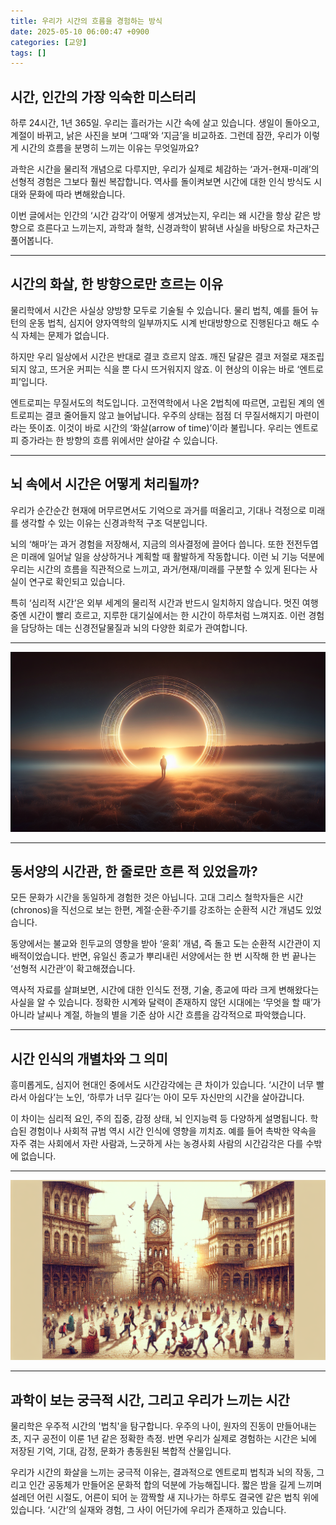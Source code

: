 ```yaml
---
title: 우리가 시간의 흐름을 경험하는 방식
date: 2025-05-10 06:00:47 +0900
categories: [교양]
tags: []
---
```


## 시간, 인간의 가장 익숙한 미스터리

하루 24시간, 1년 365일. 우리는 흘러가는 시간 속에 살고 있습니다. 생일이 돌아오고, 계절이 바뀌고, 낡은 사진을 보며 ‘그때’와 ‘지금’을 비교하죠. 그런데 잠깐, 우리가 이렇게 시간의 흐름을 분명히 느끼는 이유는 무엇일까요?

과학은 시간을 물리적 개념으로 다루지만, 우리가 실제로 체감하는 ‘과거-현재-미래’의 선형적 경험은 그보다 훨씬 복잡합니다. 역사를 돌이켜보면 시간에 대한 인식 방식도 시대와 문화에 따라 변해왔습니다.

이번 글에서는 인간의 ‘시간 감각’이 어떻게 생겨났는지, 우리는 왜 시간을 항상 같은 방향으로 흐른다고 느끼는지, 과학과 철학, 신경과학이 밝혀낸 사실을 바탕으로 차근차근 풀어봅니다.

---

## 시간의 화살, 한 방향으로만 흐르는 이유

물리학에서 시간은 사실상 양방향 모두로 기술될 수 있습니다. 물리 법칙, 예를 들어 뉴턴의 운동 법칙, 심지어 양자역학의 일부까지도 시계 반대방향으로 진행된다고 해도 수식 자체는 문제가 없습니다.

하지만 우리 일상에서 시간은 반대로 결코 흐르지 않죠. 깨진 달걀은 결코 저절로 재조립되지 않고, 뜨거운 커피는 식을 뿐 다시 뜨거워지지 않죠. 이 현상의 이유는 바로 ‘엔트로피’입니다.

엔트로피는 무질서도의 척도입니다. 고전역학에서 나온 2법칙에 따르면, 고립된 계의 엔트로피는 결코 줄어들지 않고 늘어납니다. 우주의 상태는 점점 더 무질서해지기 마련이라는 뜻이죠. 이것이 바로 시간의 ‘화살(arrow of time)’이라 불립니다. 우리는 엔트로피 증가라는 한 방향의 흐름 위에서만 살아갈 수 있습니다.

---

## 뇌 속에서 시간은 어떻게 처리될까?

우리가 순간순간 현재에 머무르면서도 기억으로 과거를 떠올리고, 기대나 걱정으로 미래를 생각할 수 있는 이유는 신경과학적 구조 덕분입니다.

뇌의 ‘해마’는 과거 경험을 저장해서, 지금의 의사결정에 끌어다 씁니다. 또한 전전두엽은 미래에 일어날 일을 상상하거나 계획할 때 활발하게 작동합니다. 이런 뇌 기능 덕분에 우리는 시간의 흐름을 직관적으로 느끼고, 과거/현재/미래를 구분할 수 있게 된다는 사실이 연구로 확인되고 있습니다.

특히 ‘심리적 시간’은 외부 세계의 물리적 시간과 반드시 일치하지 않습니다. 멋진 여행 중엔 시간이 빨리 흐르고, 지루한 대기실에서는 한 시간이 하루처럼 느껴지죠. 이런 경험을 담당하는 데는 신경전달물질과 뇌의 다양한 회로가 관여합니다.

---

![해가 떠오르는 새벽 들판에 서 있는 한 사람, 시간의 시작을 상징하는 장면](assets/img/2025-05-09-5fad97cb-079a-43bb-9cb7-626e339c458a/1746824513362.png)

---

## 동서양의 시간관, 한 줄로만 흐른 적 있었을까?

모든 문화가 시간을 동일하게 경험한 것은 아닙니다. 고대 그리스 철학자들은 시간(chronos)을 직선으로 보는 한편, 계절·순환·주기를 강조하는 순환적 시간 개념도 있었습니다.

동양에서는 불교와 힌두교의 영향을 받아 ‘윤회’ 개념, 즉 돌고 도는 순환적 시간관이 지배적이었습니다. 반면, 유일신 종교가 뿌리내린 서양에서는 한 번 시작해 한 번 끝나는 ‘선형적 시간관’이 확고해졌습니다.

역사적 자료를 살펴보면, 시간에 대한 인식도 전쟁, 기술, 종교에 따라 크게 변해왔다는 사실을 알 수 있습니다. 정확한 시계와 달력이 존재하지 않던 시대에는 ‘무엇을 할 때’가 아니라 날씨나 계절, 하늘의 별을 기준 삼아 시간 흐름을 감각적으로 파악했습니다.

---

## 시간 인식의 개별차와 그 의미

흥미롭게도, 심지어 현대인 중에서도 시간감각에는 큰 차이가 있습니다. ‘시간이 너무 빨라서 아쉽다’는 노인, ‘하루가 너무 길다’는 아이 모두 자신만의 시간을 살아갑니다.

이 차이는 심리적 요인, 주의 집중, 감정 상태, 뇌 인지능력 등 다양하게 설명됩니다. 학습된 경험이나 사회적 규범 역시 시간 인식에 영향을 끼치죠. 예를 들어 촉박한 약속을 자주 겪는 사회에서 자란 사람과, 느긋하게 사는 농경사회 사람의 시간감각은 다를 수밖에 없습니다.

---

![오래된 시계탑 앞에서 서로 다른 연령대의 사람들이 분주하게 오가는 모습, 각자의 시간이 다른듯한 풍경](assets/img/2025-05-09-5fad97cb-079a-43bb-9cb7-626e339c458a/1746824535701.png)

---

## 과학이 보는 궁극적 시간, 그리고 우리가 느끼는 시간

물리학은 우주적 시간의 '법칙'을 탐구합니다. 우주의 나이, 원자의 진동이 만들어내는 초, 지구 공전이 이룬 1년 같은 정확한 측정. 반면 우리가 실제로 경험하는 시간은 뇌에 저장된 기억, 기대, 감정, 문화가 총동원된 복합적 산물입니다.

우리가 시간의 화살을 느끼는 궁극적 이유는, 결과적으로 엔트로피 법칙과 뇌의 작동, 그리고 인간 공동체가 만들어온 문화적 합의 덕분에 가능해집니다. 짧은 밤을 길게 느끼며 설레던 어린 시절도, 어른이 되어 눈 깜짝할 새 지나가는 하루도 결국엔 같은 법칙 위에 있습니다. ‘시간’의 실재와 경험, 그 사이 어딘가에 우리가 존재하고 있습니다.